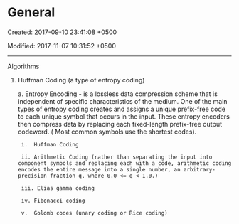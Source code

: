 # General

Created: 2017-09-10 23:41:08 +0500

Modified: 2017-11-07 10:31:52 +0500

---

Algorithms

1. Huffman Coding (a type of entropy coding)

    a.  Entropy Encoding - is a lossless data compression scheme that is independent of specific characteristics of the medium. One of the main types of entropy coding creates and assigns a unique prefix-free code to each unique symbol that occurs in the input. These entropy encoders then compress data by replacing each fixed-length prefix-free output codeword. ( Most common symbols use the shortest codes).

        i.  Huffman Coding

        ii. Arithmetic Coding (rather than separating the input into component symbols and replacing each with a code, arithmetic coding encodes the entire message into a single number, an arbitrary-precision fraction q, where 0.0 <= q < 1.0.)

        iii. Elias gamma coding

        iv. Fibonacci coding

        v.  Golomb codes (unary coding or Rice coding)

